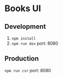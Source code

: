 # Books UI

## Development
1. `npm install`
2. `npm run dev` port: 8080
## Production
`npm run csr` port: 8080